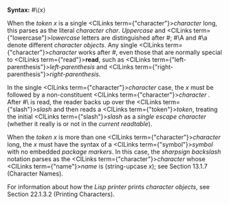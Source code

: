  



**Syntax:** #\⟨x⟩ 



When the *token x* is a single <ClLinks  term={"character"}><i>character</i></ClLinks> long, this parses as the literal *character char*. *Uppercase* and <ClLinks  term={"lowercase"}><i>lowercase</i></ClLinks> letters are distinguished after #\; #\A and #\a denote different *character objects*. Any single <ClLinks  term={"character"}><i>character</i></ClLinks> works after #\, even those that are normally special to <ClLinks  term={"read"}><b>read</b></ClLinks>, such as <ClLinks  term={"left-parenthesis"}><i>left-parenthesis</i></ClLinks> and <ClLinks  term={"right-parenthesis"}><i>right-parenthesis</i></ClLinks>. 



In the single <ClLinks  term={"character"}><i>character</i></ClLinks> case, the *x* must be followed by a non-constituent <ClLinks  term={"character"}><i>character</i></ClLinks> . After #\ is read, the reader backs up over the <ClLinks  term={"slash"}><i>slash</i></ClLinks> and then reads a <ClLinks  term={"token"}><i>token</i></ClLinks>, treating the initial <ClLinks  term={"slash"}><i>slash</i></ClLinks> as a *single escape character* (whether it really is or not in the *current readtable*). 



When the *token x* is more than one <ClLinks  term={"character"}><i>character</i></ClLinks> long, the *x* must have the syntax of a <ClLinks  term={"symbol"}><i>symbol</i></ClLinks> with no embedded *package markers*. In this case, the *sharpsign backslash* notation parses as the <ClLinks  term={"character"}><i>character</i></ClLinks> whose <ClLinks  term={"name"}><i>name</i></ClLinks> is (string-upcase *x*); see Section 13.1.7 (Character Names). 



For information about how the *Lisp printer* prints *character objects*, see Section 22.1.3.2 (Printing Characters). 



